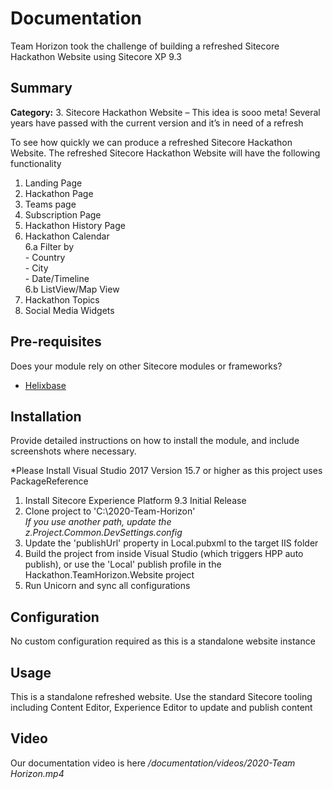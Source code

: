 # Documentation

Team Horizon took the challenge of building a refreshed Sitecore Hackathon Website using Sitecore XP 9.3

## Summary

**Category:** 3. Sitecore Hackathon Website – This idea is sooo meta! Several years have passed with the current version and it’s in need of a refresh

To see how quickly we can produce a refreshed Sitecore Hackathon Website.
The refreshed Sitecore Hackathon Website will have the following functionality

1. Landing Page
2. Hackathon Page
3. Teams page
4. Subscription Page
5. Hackathon History Page
6. Hackathon Calendar<br>
	6.a Filter by <br>
		- Country <br>
		- City <br>
		- Date/Timeline <br>
	6.b ListView/Map View <br>
7. Hackathon Topics
8. Social Media Widgets


## Pre-requisites

Does your module rely on other Sitecore modules or frameworks?

- [Helixbase](https://github.com/muso31/Helixbase)

## Installation

Provide detailed instructions on how to install the module, and include screenshots where necessary.

*Please Install Visual Studio 2017 Version 15.7 or higher as this project uses PackageReference

1. Install Sitecore Experience Platform 9.3 Initial Release
2. Clone project to 'C:\2020-Team-Horizon'<br>
 <em>If you use another path, update the z.Project.Common.DevSettings.config</em>
3. Update the 'publishUrl' property in Local.pubxml to the target IIS folder
4. Build the project from inside Visual Studio (which triggers HPP auto publish), or use the 'Local' publish profile in the Hackathon.TeamHorizon.Website project
5. Run Unicorn and sync all configurations

## Configuration

No custom configuration required as this is a standalone website instance

## Usage

This is a standalone refreshed website. Use the standard Sitecore tooling including Content Editor, Experience Editor to update and publish content


## Video

Our documentation video is here <em>/documentation/videos/2020-Team Horizon.mp4</em>


